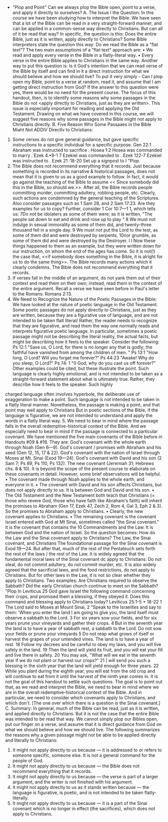 - "Plop and Point"
Can we always plop the Bible open, point to a verse, and apply it directly to ourselves?
A. The Issue I the Question:
In this course we have been studying how to interpret the Bible. We have seen that a lot of the Bible can be read in a very straight-forward manner, and can be applied in a common-sense way directly to Christians. But can all of it be read that way? In specific, the question is this:
Does the entire Bible, just as it is written, apply directly to Christians?
Some Bible interpreters state the question this way: Do we read the Bible as a "flat text"? The two main assumptions of a "flat text" approach are:
• We read and apply every verse in the Bible in a flatly-literal way.
• Every verse in the entire Bible applies to Christians in the same way.
Another way to put this question is:
Is it God's intention that we can read  verse of the Bible by itself and can  find in it a direct instruction for what we should believe and how we should live?
To put it very simply -
Can I plop open my Bible, point to a verse at random, read it, and assume that I am getting direct instruction from God?
If the answer to this question were yes, there would be no need for the present course.
The focus of this handout, then, is to identify some reasons why some passages in the Bible do not <apply directly to Christians, just as they are written>. This issue is especially important for reading and applying the Old Testament.
Drawing on what we have covered in this course, we will suggest five reasons why some passages in the Bible might not apply to Christians directly.
B. Five Reason Whv Some Passaaes in the Bible Miaht Not ADDIV Directlv to Christians:
1. Some verses do not give general guidance, but gave specific instructions to a specific individual for a specific purpose.
Gen 22:1 Abraham was instructed to sacrifice .
Hosea 1:2 Hosea was commanded to marry .
Ezek 4.•9-1 7 Ezekiel was commanded to .
Ezek 122-7 Ezekiel was instructed to .
Ezek 21 :18-20 Set up a signpost to
I  "Plop
2. The Bible does not recommend everything that it records.
Just because something is recorded in its narrative & historical passages, does not mean that it is given to us as a good example to follow. In fact, it would go against the teaching of the Bible to assume << Since somebody did this in the Bible, so should we.>>.
After all, the Bible records people committing murder, committing adultery, robbing people, etc. Clearly, such actions are condemned by the general teaching of the Scriptures.
Also consider passages such as 1 Sam 28, and 2 Sam 17:23. Are they examples for us to copy?
Further, consider 1 Cor 10:7—1 1, which tells us:
7Do not be idolaters as some of them were; as it is written, "The people sat down to eat and drink and rose up to play " 8 We must not indulge in sexual immorality as some of them did, and twenty-three thousand fell in a single day. 9 We must not put the Lord to the test, as some of them did and were destroyed by serpents, 10nor grumble, as some of them did and were destroyed by the Destroyer. I l Now these things happened to them as an example, but they were written down for our instruction, on whom the end of the ages has come.
So it is not(!) the case that, <<if somebody does something in the Bible, it is alright for us to do the same thing>>. The Bible records many actions which it clearly condemns. The Bible does not recommend everything that it records.
3. If verses fall in the middle of an argument, do not yank them out of their context and read them on their own; instead, read them in the context of the entire argument.
Recall a verse we have seen before in Paul's letter to the Romans: Romans 2:13.
4. We Need to Recognize the Nature of the Poetic Passages in the Bible:
We have looked at the nature of poetic language in the Old Testament.
Some poetic passages do not apply directly to Christians, just as they are written, because they are a figurative use of language, and are not intended to be taken flatl literal/
Rather, the reader needs to recognize that they are figurative, and read them the way one normally reads and interprets figurative poetic language.
In particular, sometimes a poetic passage might not be describing the literal reality, the actual facts, but might be describing how it feels to the speaker.
Consider the following:
Ps 12:1 "Save us, O Lord, for there is no longer any that is godly; the faithful have vanished from among the children of men. "
Ps 13:1 "How long, O Lord? Will you forget me forever?"
Ps 44:23 "Awake! Why do you sleep, O Lord?"
Ps 74: 1 "0 God, why do you cast us off forever?"
Other examples could be cited, but these illustrate the point. Such language is clearly highly emotional, and is not intended to be taken as a straight-forward statement about what is ultimately true. Rather, they describe how it feels to the speaker. Such highly

charged language often involves hyperbole, the deliberate use of exaggeration to make a point. Such language is not intended to be taken in a flatly literal manner.
Nonetheless, the passage is making a point, and that point may well apply to Christians  But in poetic sections of the Bible, if the language is figurative, we are not intended to understand and apply the words in a flatly literal way.
5. We need to bear in mind where the passage falls in the overall redemptive-historical context of the Bible. And we especially need to bear in mind if the passage is connected to a particular covenant.
We have mentioned the five main covenants of the Bible before in Handouts #09 & #16. They are:
God's covenant with the whole earth through Noah (Gen 6—9).
God's covenant / promises with Abraham and his seed (Gen 12, 15, 17 & 22).
God's covenant with the nation of Israel through Moses at Mt. Sinai (Exod 19—24).
God's covenant with David and his son (2 Sam 7; Ps 89, Ps 110, Ps 132). The new covenant (Jeremiah 31; Hebrews chs. 8 & 10).
It is beyond the scope of the present course to elaborate on these covenants in detail. However, some brief observations will be helpful.
• The covenant made through Noah applies to the whole earth, and everyone in it.
• The covenant with David and his son affects Christians, but does not apply directly to us. It is between God and David and his son.
• The Old Testament and the New Testament both teach that Christians (= those who revere God, those who have faith like Abraham's faith) will inherit the promises to Abraham (Gen 17, Ezek 47, Zech 2, Rom 4, Gal 3, Eph 2 & 3). So the promises to Abraham apply to Christians.
• Clearly, the new covenant applies to Christians.
• The remaining covenant is the covenant Israel entered with God at Mt Sinai, sometimes called "the Sinai covenant." It is the covenant that contains the 10 Commandments and the Law. It is between God and the nation of Israel. So the question becomes: How do the Law and the Sinai covenant apply to Christians?
The Law, the Sinai covenant, and Christians
The foundational passage for the Sinai covenant is Exod 19—24. But after that, much of the rest of the Pentateuch sets forth the rest of the laws / the rest of the Law.
It is widely agreed that the fundamental moral laws of the Sinai covenant dc apply to Christians: Do not steal, do not commit adultery, do not commit murder, etc.
It is also widely agreed that the sacrificial laws, and the food restrictions, do not apply to Christians.
But for other laws in the Law, it is not so clear whether they apply to Christians. Two examples:
  Are Christians required to observe the Sabbath?
Did the early Christian church continue to meet on the Sabbath?
"Plop
  In Leviticus 25 God gave Israel the following command concerning their crops, and promised them a blessing, if they obeyed it. Does this command and blessing apply to Christians today?
Leviticus 25:1-5 + 18-22
1 The Lord said to Moses at Mount Sinai, 2 "Speak to the Israelites and say to them: 'When you enter the land I am going to give you, the land itself must observe a sabbath to the Lord. 3 For six years sow your fields, and for six years prune your vineyards and gather their crops. 4 But in the seventh year the land is to have a year of sabbath rest, a sabbath to the Lord. Do not sow your fields or prune your vineyards 5 Do not reap what grows of itself or harvest the grapes of your untended vines. The land is to have a year of rest.
18
Follow my decrees and be careful to obey my laws, and you will live safely in the land. 19 Then the land will yield its fruit, and you will eat your fill and live there in safety. 20 You may ask, "What will we eat in the seventh year if we do not plant or harvest our crops?" 21 | will send you such a blessing in the sixth year that the land will yield enough for three years. 22 While you plant during the eighth year, you will eat from the old crop and will continue to eat from it until the harvest of the ninth year comes in.
It is not the goal of this handout to settle such questions. The goal is to point out that, as we read and interpret the Bible, we need to bear in mind where we are in the overall redemptive-historical context of the Bible. And in particular, we need to consider which covenants apply to Christians, and which don't. [The one over which there is a question is the Sinai covenant.]
C. Summary:
In general, much of the Bible can be read, just as it is written, and applied directly to Christians. But it is not the case that the entire Bible was intended to be read that way. We cannot simply plop our Bibles open, put our finger on a verse, and assume that it is direct guidance from God on what we should believe and how we should live.
The following summarizes the reasons why a given passage might not be able to be applied directly and literally to Christians:
1. It might not apply directly to us because — it is addressed to or refers to someone specific, someone else. It is not a general command for the people of God.
2. It might not apply directly to us because — the Bible does not recommend everything that it records.
3. It might not apply directly to us because — the verse is part of a larger argument, and the writer is not finished with his argument.
4. It might not apply directly to us as it stands written because — the language is figurative, is poetic, and is not intended to be taken flatly-literally.
5. It might not apply directly to us because — it is a part of the Sinai covenant which is no longer in effect (the sacrifices), which does not apply to Christians.
